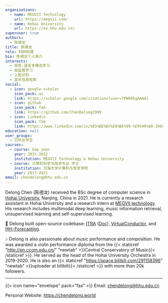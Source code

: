```yaml
---
organizations:
  - name: MEGVII Technology
    url: https://megvii.com/
  - name: Hohai University
    url: https://en.hhu.edu.cn/
superuser: true
authors:
  - 陈德龙
title: 陈德龙
role: 科研助理
bio: 陈德龙个人简介
interests:
  - 视觉-语言多模态学习
  - 自监督学习
  - 人脸识别
  - 音乐信息检索
social:
  - icon: google-scholar
    icon_pack: ai
    link: https://scholar.google.com/citations?user=7PW095gAAAAJ
  - icon: github
    icon_pack: fab
    link: https://github.com/ChenDelong1999
  - icon: linkedin
    icon_pack: fab
    link: https://www.linkedin.com/in/%E5%BE%B7%E9%BE%99-%E9%99%88-39685615b
education: null
user_groups:
  - 已毕业学生
courses:
  - course: Gap year
    year: 2021-2022
    institution: MEGVII Technology & Hohai University
  - course: 计算机科学与技术专业 学士
    institution: 河海大学计算机与信息学院
    year: 2017-2021
email: chendelong@hhu.edu.cn
---
```



Delong Chen (陈德龙) received the BSc degree of computer science in [Hohai University](https://en.hhu.edu.cn/), Nanjing, China in 2021. 
He is currently a research assistant in Hohai University and a research intern at [MEGVII technology](https://en.megvii.com). 
His research includes multimodal deep learning, music information retrieval, unsupervised learning and self-supervised learning. 

🚀 Delong built open-source codebase: 
[ITRA](https://github.com/ChenDelong1999/ITRA) ([Doc](https://itra.readthedocs.io)), 
[VirtualConductor](https://github.com/ChenDelong1999/VirtualConductor), and
[HH💦Forecasting](https://github.com/ChenDelong1999/HHForecasting).


🎶 Delong is also passionate about music performance and composition. He was awarded a violin performance diploma from the {{< staticref "http://en.ccom.edu.cn/" "newtab" >}}Central Conservatory of Music{{< /staticref >}}. 
He served as the head of the Hohai University Orchestra in 2019-2020. 
He is also an {{< staticref "https://space.bilibili.com/291158396" "newtab" >}}uploader at bilibili{{< /staticref >}} with more than 20k followers.

---

{{< icon name="envelope" pack="fas" >}} Email: chendelong@hhu.edu.cn

Personal Website: https://chendelong.world


